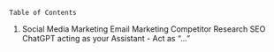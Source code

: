     Table of Contents

1. Social Media
Marketing
Email Marketing
Competitor Research
SEO
ChatGPT acting as your Assistant - Act as “…”


